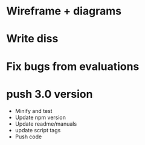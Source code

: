 # Wireframe  + diagrams
# Write diss
# Fix bugs from evaluations

# push 3.0 version
- Minify and test
- Update npm version
- Update readme/manuals
- update script tags
- Push code
